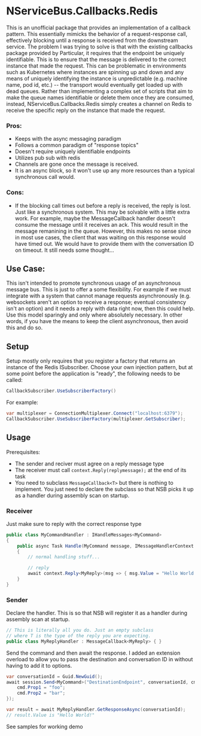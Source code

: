 ﻿# NServiceBus.Callbacks.Redis
This is an unofficial package that provides an implementation of a callback pattern. This essentially mimicks the behavior of a request-response call, effectively blocking until a response is received from the downstream service. The problem I was trying to solve is that with the existing callbacks package provided by Particular, it requires that the endpoint be uniquely identifiable. This is to ensure that the message is delivered to the correct instance that made the request. This can be problematic in environments such as Kubernetes where instances are spinning up and down and any means of uniquely identifying the instance is unpredictable (e.g. machine name, pod id, etc.) -- the transport would eventually get loaded up with dead queues. Rather than implementing a complex set of scripts that aim to make the queue names identifiable or delete them once they are consumed, instead, NServiceBus.Callbacks.Redis simply creates a channel on Redis to receive the specific reply on the instance that made the request.

### Pros:
- Keeps with the async messaging paradigm
- Follows a common paradigm of "response topics"
- Doesn't require uniquely identifiable endpoints
- Utilizes pub sub with redis
- Channels are gone once the message is received.
- It is an async block, so it won't use up any more resources than a typical synchronous call would.

### Cons:
- If the blocking call times out before a reply is received, the reply is lost. Just like a synchronous system. This may be solvable with a little extra work. For example, maybe the MessageCallback handler doesn't consume the message until it receives an ack. This would result in the message remanining in the queue. However, this makes no sense since in most use cases, the client that was waiting on this response would have timed out. We would have to provide them with the conversation ID on timeout. It still needs some thought...

## Use Case:
This isn't intended to promote synchronous usage of an asynchronous message bus. This is just to offer a some flexibility. For example if we must integrate with a system that cannot manage requests asynchronously (e.g. websockets aren't an option to receive a response; eventual consistency isn't an option) and it needs a reply with data right now, then this could help. Use this model sparingly and only where absolutely necessary. In other words, if you have the means to keep the client asynchronous, then avoid this and do so.

## Setup
Setup mostly only requires that you register a factory that returns an instance of the Redis ISubscriber. Choose your own injection pattern, but at some point before the application is "ready", the following needs to be called:
``` csharp
CallbackSubscriber.UseSubscriberFactory()
```
For example:

``` csharp
var multiplexer = ConnectionMultiplexer.Connect("localhost:6379");
CallbackSubscriber.UseSubscriberFactory(multiplexer.GetSubscriber);
```

## Usage

Prerequisites:
- The sender and reciver must agree on a reply message type
- The receiver must call `context.Reply(replymessage);` at the end of its task
- You need to subclass `MessageCallback<T>` but there is nothing to implement. You just need to declare the subclass so that NSB picks it up as a handler during assembly scan on startup.

### Receiver

Just make sure to reply with the correct response type

``` csharp
public class MyCommandHandler : IHandleMessages<MyCommand>
{
    public async Task Handle(MyCommand message, IMessageHandlerContext context)
    {
        // normal handling stuff...

        // reply
        await context.Reply<MyReply>(msg => { msg.Value = "Hello World!" });
    }
}
```

### Sender

Declare the handler. This is so that NSB will register it as a handler during assembly scan at startup.
``` csharp
// This is literally all you do. Just an empty subclass 
// where T is the type of the reply you are expecting.
public class MyReplyHandler : MessageCallback<MyReply> { }
```

Send the command and then await the response. I added an extension overload to allow you to pass the destination and conversation ID in without having to add it to options.

``` csharp
var conversationId = Guid.NewGuid();
await session.Send<MyCommand>("DestinationEndpoint", conversationId, cmd => {
    cmd.Prop1 = "foo";
    cmd.Prop2 = "bar";
});

var result = await MyReplyHandler.GetResponseAsync(conversationId);
// result.Value is "Hello World!"
```

See samples for working demo